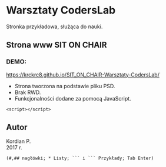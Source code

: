 # Warsztaty CodersLab 
Stronka przykładowa, służąca do nauki.
## Strona www SIT ON CHAIR
### DEMO: 
https://krckrc8.github.io/SIT_ON_CHAIR-Warsztaty-CodersLab/
* Strona tworzona na podstawie pliku PSD.
* Brak RWD.
* Funkcjonalności dodane za pomocą JavaScript.
```
<script></script>
```
## Autor
Kordian P.   
2017 r. 
```
(#,## nagłówki; * Listy; ``` i ``` Przykłady; Tab Enter)
```
